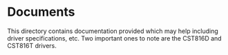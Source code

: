 # Documents
This directory contains documentation provided which may help including driver specifications, etc. Two important ones to note are the CST816D and CST816T drivers.
